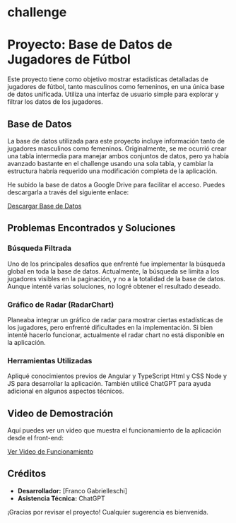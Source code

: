 # challenge
# Proyecto: Base de Datos de Jugadores de Fútbol

Este proyecto tiene como objetivo mostrar estadísticas detalladas de jugadores de fútbol, tanto masculinos como femeninos, en una única base de datos unificada. Utiliza una interfaz de usuario simple para explorar y filtrar los datos de los jugadores.

## Base de Datos

La base de datos utilizada para este proyecto incluye información tanto de jugadores masculinos como femeninos. Originalmente, se me ocurrió crear una tabla intermedia para manejar ambos conjuntos de datos, pero ya había avanzado bastante en el challenge usando una sola tabla, y cambiar la estructura habría requerido una modificación completa de la aplicación.

He subido la base de datos a Google Drive para facilitar el acceso. Puedes descargarla a través del siguiente enlace:

[Descargar Base de Datos](<https://drive.google.com/file/d/14UjZ4fwQMezP-tFtKF1_mCKPrJeBV6rD/view?usp=drive_link>)

## Problemas Encontrados y Soluciones

### Búsqueda Filtrada
Uno de los principales desafíos que enfrenté fue implementar la búsqueda global en toda la base de datos. Actualmente, la búsqueda se limita a los jugadores visibles en la paginación, y no a la totalidad de la base de datos. Aunque intenté varias soluciones, no logré obtener el resultado deseado.

### Gráfico de Radar (RadarChart)
Planeaba integrar un gráfico de radar para mostrar ciertas estadísticas de los jugadores, pero enfrenté dificultades en la implementación. Si bien intenté hacerlo funcionar, actualmente el radar chart no está disponible en la aplicación.

### Herramientas Utilizadas
Apliqué conocimientos previos de Angular y TypeScript Html y CSS Node y JS para desarrollar la aplicación. También utilicé ChatGPT para ayuda adicional en algunos aspectos técnicos.

## Video de Demostración

Aquí puedes ver un video que muestra el funcionamiento de la aplicación desde el front-end:

[Ver Video de Funcionamiento](<link_al_video>)

## Créditos

- **Desarrollador:** [Franco Gabrielleschi]
- **Asistencia Técnica:** ChatGPT


¡Gracias por revisar el proyecto! Cualquier sugerencia es bienvenida.

